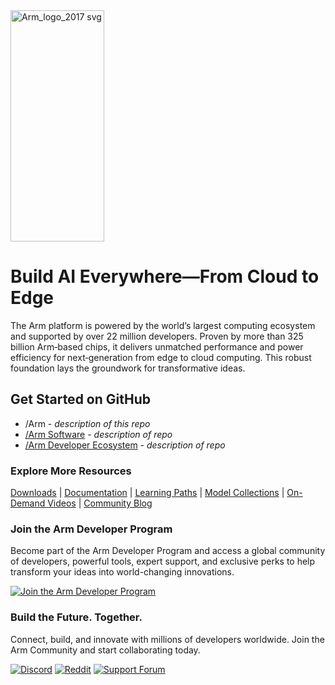 <img width="150" height="370" alt="Arm_logo_2017 svg" src="https://github.com/user-attachments/assets/025174b5-0581-4622-b622-ec7e27d05a05" />

# Build AI Everywhere—From Cloud to Edge

The Arm platform is powered by the world’s largest computing ecosystem and supported by over 22 million developers. Proven by more than 325 billion Arm‑based chips, it delivers unmatched performance and power efficiency for next‑generation from edge to cloud computing. This robust foundation lays the groundwork for transformative ideas.

## Get Started on GitHub
* /Arm - _description of this repo_
* [/Arm Software](https://github.com/arm-software) - _description of repo_
* [/Arm Developer Ecosystem](https://github.com/armdeveloperecosystem) - _description of repo_

### Explore More Resources
[Downloads](https://developer.arm.com/downloads) | [Documentation](https://developer.arm.com/documentation) | [Learning Paths](https://learn.arm.com/) | [Model Collections](https://huggingface.co/Arm) | [On-Demand Videos](https://developer.arm.com/search#numberOfResults=48&f-navigationhierarchiescontenttype=Video%20Tutorial) | [Community Blog](https://community.arm.com/arm-community-blogs/) 

### Join the Arm Developer Program
Become part of the Arm Developer Program and access a global community of developers, powerful tools, expert support, and exclusive perks to help transform your ideas into world-changing innovations.  

[![Join the Arm Developer Program](https://img.shields.io/badge/Arm%20Developer%20Program-%E2%9E%9C%20Join%20Now-0b5fff?style=for-the-badge)](https://developer.arm.com/arm-developer-program)

### Build the Future. Together.
Connect, build, and innovate with millions of developers worldwide. Join the Arm Community and start collaborating today.

[![Discord](https://img.shields.io/badge/Discord-5865F2?style=for-the-badge&logo=discord&logoColor=white)](https://discord.com/invite/armsoftwaredev)
[![Reddit](https://img.shields.io/badge/Reddit-FF4500?style=for-the-badge&logo=reddit&logoColor=white)](https://www.reddit.com/r/ArmSoftwareDev/)
[![Support Forum](https://img.shields.io/badge/Support%20Forum-1DA1F2?style=for-the-badge&logo=twitter&logoColor=white&labelColor=0091BD&color=0091BD)](https://community.arm.com/support-forums/)
